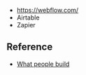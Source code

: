 * https://webflow.com/
* Airtable
* Zapier


## Reference
* [What people build](https://news.ycombinator.com/item?id=19701783)